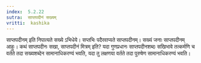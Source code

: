 ```yaml
---
index:  5.2.22
sutra:  साप्तपदीनं सख्यम्
vritti:  kashika 
---
```


साप्तपदीनम् इति निपात्यते सख्ये ऽभिधेये। सप्तभिः पदैरवाप्यते साप्तपदीनम्। सख्यं जनाः साप्तपदीनम् आहुः। कथं साप्तपदीनः सखा, साप्तपदीनं मित्रम् इति? यदा गुणप्रधानः साप्तपदीनशब्दः सखिभावे तत्कर्मणि च वर्तते तदा सख्यशब्देन सामानाधिकरण्यं भवति, यदा तु लक्षणया वर्तते तदा पुरुषेण सामानाधिकरण्यं भवति।

